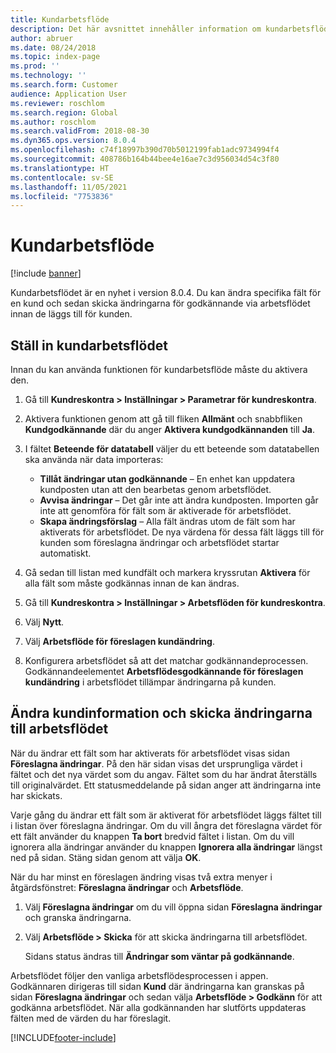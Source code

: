 ```yaml
---
title: Kundarbetsflöde
description: Det här avsnittet innehåller information om kundarbetsflödet. Du ändrar specifika fält för en kund och skickar sedan ändringarna för godkännande via arbetsflödet innan de läggs till för kunden.
author: abruer
ms.date: 08/24/2018
ms.topic: index-page
ms.prod: ''
ms.technology: ''
ms.search.form: Customer
audience: Application User
ms.reviewer: roschlom
ms.search.region: Global
ms.author: roschlom
ms.search.validFrom: 2018-08-30
ms.dyn365.ops.version: 8.0.4
ms.openlocfilehash: c74f18997b390d70b5012199fab1adc9734994f4
ms.sourcegitcommit: 408786b164b44bee4e16ae7c3d956034d54c3f80
ms.translationtype: HT
ms.contentlocale: sv-SE
ms.lasthandoff: 11/05/2021
ms.locfileid: "7753836"
---
```

# <a name="customer-workflow"></a>Kundarbetsflöde

[!include [banner](../includes/banner.md)]

Kundarbetsflödet är en nyhet i version 8.0.4. Du kan ändra specifika fält för en kund och sedan skicka ändringarna för godkännande via arbetsflödet innan de läggs till för kunden.

## <a name="set-up-the-customer-workflow"></a>Ställ in kundarbetsflödet

Innan du kan använda funktionen för kundarbetsflöde måste du aktivera den.

1. Gå till **Kundreskontra \> Inställningar \> Parametrar för kundreskontra**.
2. Aktivera funktionen genom att gå till fliken **Allmänt** och snabbfliken **Kundgodkännande** där du anger **Aktivera kundgodkännanden** till **Ja**.
3. I fältet **Beteende för datatabell** väljer du ett beteende som datatabellen ska använda när data importeras:

    - **Tillåt ändringar utan godkännande** – En enhet kan uppdatera kundposten utan att den bearbetas genom arbetsflödet.
    - **Avvisa ändringar** – Det går inte att ändra kundposten. Importen går inte att genomföra för fält som är aktiverade för arbetsflödet.
    - **Skapa ändringsförslag** – Alla fält ändras utom de fält som har aktiverats för arbetsflödet. De nya värdena för dessa fält läggs till för kunden som föreslagna ändringar och arbetsflödet startar automatiskt.

4. Gå sedan till listan med kundfält och markera kryssrutan **Aktivera** för alla fält som måste godkännas innan de kan ändras.
5. Gå till **Kundreskontra \> Inställningar \> Arbetsflöden för kundreskontra**.
6. Välj **Nytt**.
7. Välj **Arbetsflöde för föreslagen kundändring**. 
8. Konfigurera arbetsflödet så att det matchar godkännandeprocessen. Godkännandeelementet **Arbetsflödesgodkännande för föreslagen kundändring** i arbetsflödet tillämpar ändringarna på kunden.

## <a name="change-customer-information-and-submit-the-changes-to-the-workflow"></a>Ändra kundinformation och skicka ändringarna till arbetsflödet

När du ändrar ett fält som har aktiverats för arbetsflödet visas sidan **Föreslagna ändringar**. På den här sidan visas det ursprungliga värdet i fältet och det nya värdet som du angav. Fältet som du har ändrat återställs till originalvärdet. Ett statusmeddelande på sidan anger att ändringarna inte har skickats.

Varje gång du ändrar ett fält som är aktiverat för arbetsflödet läggs fältet till i listan över föreslagna ändringar. Om du vill ångra det föreslagna värdet för ett fält använder du knappen **Ta bort** bredvid fältet i listan. Om du vill ignorera alla ändringar använder du knappen **Ignorera alla ändringar** längst ned på sidan. Stäng sidan genom att välja **OK**.

När du har minst en föreslagen ändring visas två extra menyer i åtgärdsfönstret: **Föreslagna ändringar** och **Arbetsflöde**.

1. Välj **Föreslagna ändringar** om du vill öppna sidan **Föreslagna ändringar** och granska ändringarna.
2. Välj **Arbetsflöde \> Skicka** för att skicka ändringarna till arbetsflödet.

    Sidans status ändras till **Ändringar som väntar på godkännande**.

Arbetsflödet följer den vanliga arbetsflödesprocessen i appen. Godkännaren dirigeras till sidan **Kund** där ändringarna kan granskas på sidan **Föreslagna ändringar** och sedan välja **Arbetsflöde \> Godkänn** för att godkänna arbetsflödet. När alla godkännanden har slutförts uppdateras fälten med de värden du har föreslagit.


[!INCLUDE[footer-include](../../includes/footer-banner.md)]
